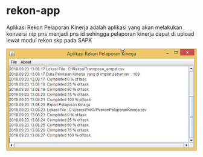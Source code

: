 # rekon-app

Aplikasi Rekon Pelaporan Kinerja adalah aplikasi yang akan melakukan konversi nip pns menjadi pns id sehingga pelaporan kinerja dapat di upload lewat modul rekon skp pada SAPK

<img src="https://github.com/papamas/rekon-app/blob/master/2019-09-23_13-09-14.jpg" /><br>
